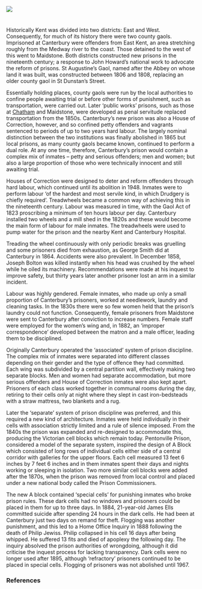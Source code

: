 <a href="https://juncture-digital.org"><img src="https://juncture-digital.org/images/ve-button.png"></a>
<param ve-config title="Canterbury Gaol in the nineteenth century" author="Dr Maryse Tennant" layout="vtl" 
banner="/images/banners/19c.jpg">

<param ve-entity eid="Q1003196" aliases="Sheerness">
<param ve-entity eid="Q" aliases="Maidstone">
<param ve-entity eid="Q" aliases="Chatham">

#

Historically Kent was divided into two districts: East and West.  Consequently, for much of its history there were two county gaols. Imprisoned at Canterbury were offenders from East Kent, an area stretching roughly from the Medway river to the coast. Those detained to the west of this went to Maidstone. Both districts constructed new prisons in the nineteenth century; a response to John Howard’s national work to advocate the reform of prisons. St Augustine’s Gaol, named after the Abbey on whose land it was built, was constructed between 1806 and 1808, replacing an older county gaol in St Dunstan’s Street.  
<param ve-image url="https://upload.wikimedia.org/wikipedia/commons/d/d7/Former_gaol%2C_Canterbury_-_geograph.org.uk_-_4225814.jpg" label="Former Gaol, Canterbury" attribution="Stephen Craven, via Wikimedia Commons" license="CC BY-SA 2.0">

Essentially holding places, county gaols were run by the local authorities to confine people awaiting trial or before other forms of punishment, such as transportation, were carried out. Later ‘public works’ prisons, such as those at [Chatham](/19c/19c-convicts-chatham/) and Maidstone, were developed as penal servitude replaced transportation from the 1850s. Canterbury’s new prison was also a House of Correction, however, and so confined petty offenders and vagrants sentenced to periods of up to two years hard labour. The largely nominal distinction between the two institutions was finally abolished in 1865 but local prisons, as many county gaols became known, continued to perform a dual role.  At any one time, therefore, Canterbury’s prison would contain a complex mix of inmates – petty and serious offenders; men and women; but also a large proportion of those who were technically innocent and still awaiting trial. 
  
Houses of Correction were designed to deter and reform offenders through hard labour, which continued until its abolition in 1948.  Inmates were to perform labour ‘of the hardest and most servile kind, in which Drudgery is chiefly required’.  Treadwheels became a common way of achieving this in the nineteenth century. Labour was measured in time, with the Gaol Act of 1823 proscribing a minimum of ten hours labour per day.  Canterbury installed two wheels and a mill shed in the 1820s and these would become the main form of labour for male inmates.  The treadwheels were used to pump water for the prison and the nearby Kent and Canterbury Hospital.

Treading the wheel continuously with only periodic breaks was gruelling and some prisoners died from exhaustion, as George Smith did at Canterbury in 1864.  Accidents were also prevalent. In December 1858, Joseph Bolton was killed instantly when his head was crushed by the wheel while he oiled its machinery.  Recommendations were made at his inquest to improve safety, but thirty years later another prisoner lost an arm in a similar incident.  

Labour was highly gendered. Female inmates, who made up only a small proportion of Canterbury’s prisoners, worked at needlework, laundry and cleaning tasks. In the 1830s there were so few women held that the prison’s laundry could not function. Consequently, female prisoners from Maidstone were sent to Canterbury after conviction to increase numbers.  Female staff were employed for the women’s wing and, in 1882, an ‘improper correspondence’ developed between the matron and a male officer, leading them to be disciplined. 

Originally Canterbury operated the ‘associated’ system of prison discipline. The complex mix of inmates were separated into different classes depending on their gender and the type of offence they had committed. Each wing was subdivided by a central partition wall, effectively making two separate blocks.  Men and women had separate accommodation, but more serious offenders and House of Correction inmates were also kept apart. Prisoners of each class worked together in communal rooms during the day, retiring to their cells only at night where they slept in cast iron-bedsteads with a straw mattress, two blankets and a rug.  

Later the ‘separate’ system of prison discipline was preferred, and this required a new kind of architecture. Inmates were held individually in their cells with association strictly limited and a rule of silence imposed.  From the 1840s the prison was expanded and re-designed to accommodate this, producing the Victorian cell blocks which remain today. Pentonville Prison, considered a model of the separate system, inspired the design of A Block which consisted of long rows of individual cells either side of a central corridor with galleries for the upper floors.  Each cell measured 13 feet 6 inches by 7 feet 6 inches and in them inmates spent their days and nights working or sleeping in isolation. Two more similar cell blocks were added after the 1870s, when the prison was removed from local control and placed under a new national body called the Prison Commissioners.  

The new A block contained ‘special cells’ for punishing inmates who broke prison rules.  These dark cells had no windows and prisoners could be placed in them for up to three days. In 1884, 21-year-old James Ells committed suicide after spending 24 hours in the dark cells.  He had been at Canterbury just two days on remand for theft. Flogging was another punishment, and this led to a Home Office Inquiry in 1888 following the death of Philip Jewiss.  Philip collapsed in his cell 16 days after being whipped. He suffered 13 fits and died of apoplexy the following day. The inquiry absolved the prison authorities of wrongdoing, although it did criticise the inquest process for lacking transparency. Dark cells were no longer used after 1895, although ‘refractory’ prisoners continued to be placed in special cells.  Flogging of prisoners was not abolished until 1967.  

### References

[^ref1]:  E. Hasted, The History and Topographical Survey of the County of Kent, Vol. 1, (1797, London), p. 25?
[^ref1]:   MAIDSTONE ARCHIVES FILE
[^ref1]:   1865 PRISON ACT
[^ref1]:   1948 CRIMINAL JUSTICE ACT
[^ref1]:   1779 PENITENTIARY ACT
[^ref1]:   GAOL ACT 1823
[^ref1]:   MAIDSTONE ARCHIVES PRISON PLANS
[^ref1]:   Canterbury Journal, 24 Dec. 1864, p. 4.
[^ref1]:   REF NEWSPAPER
[^ref1]:   REF NEWSPAPER
[^ref1]:   HMIP Second Report 1837, p. 378.
[^ref1]:   GOVERNOR’S DIARY
[^ref1]:   MAIDSTONE ARCHIVE PRISON PLANS
[^ref1]:   J. Nield, The State of the Prisons in England, Scotland and Wales, (1812, London), p. 102-4
[^ref1]:   MAIDSTONE ARCHIVES PRISON PLANS
[^ref1]:   REF NEWSPAPER
[^ref1]:   MAIDSTONE ARCHIVES PLANS DESCRIPTION
[^ref1]:   REF NEWSPAPER
[^ref1]:   TNA HOME OFFICE FILE
[^ref1]:   PRISON ACT 1895
[^ref1]:   CRIMINAL JUSTICE ACT 1967

